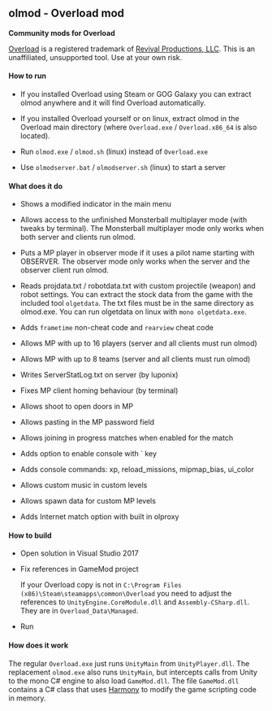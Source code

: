 ## olmod - Overload mod

**Community mods for Overload**

[Overload](https://playoverload.com) is a registered trademark of [Revival Productions, LLC](https://www.revivalprod.com).
This is an unaffiliated, unsupported tool. Use at your own risk.

#### How to run

- If you installed Overload using Steam or GOG Galaxy you can extract olmod
  anywhere and it will find Overload automatically.

- If you installed Overload yourself or on linux, extract olmod in the Overload main
  directory (where `Overload.exe` / `Overload.x86_64` is also located).
  
- Run `olmod.exe` / `olmod.sh` (linux) instead of `Overload.exe`

- Use `olmodserver.bat` / `olmodserver.sh` (linux) to start a server

#### What does it do

- Shows a modified indicator in the main menu

- Allows access to the unfinished Monsterball multiplayer mode (with tweaks
  by terminal).
  The Monsterball multiplayer mode only works when both server and clients run olmod.

- Puts a MP player in observer mode if it uses a pilot name starting with
  OBSERVER.
  The observer mode only works when the server and the observer client run olmod.

- Reads projdata.txt / robotdata.txt with custom projectile (weapon) and
  robot settings. You can extract the stock data from the game with the
  included tool `olgetdata`. The txt files must be in the same directory as
  olmod.exe. You can run olgetdata on linux with `mono olgetdata.exe`.

- Adds `frametime` non-cheat code and `rearview` cheat code

- Allows MP with up to 16 players (server and all clients must run olmod)

- Allows MP with up to 8 teams (server and all clients must run olmod)

- Writes ServerStatLog.txt on server (by luponix)

- Fixes MP client homing behaviour (by terminal)

- Allows shoot to open doors in MP

- Allows pasting in the MP password field

- Allows joining in progress matches when enabled for the match

- Adds option to enable console with ` key

- Adds console commands: xp, reload_missions, mipmap_bias, ui_color

- Allows custom music in custom levels

- Allows spawn data for custom MP levels

- Adds Internet match option with built in olproxy

#### How to build

- Open solution in Visual Studio 2017

- Fix references in GameMod project

  If your Overload copy is not in
  `C:\Program Files (x86)\Steam\steamapps\common\Overload` you need to
  adjust the references to `UnityEngine.CoreModule.dll` and
  `Assembly-CSharp.dll`.
  They are in `Overload_Data\Managed`.

- Run

#### How does it work

The regular `Overload.exe` just runs `UnityMain` from `UnityPlayer.dll`.
The replacement `olmod.exe` also runs `UnityMain`, but intercepts calls from Unity to the mono C# engine
to also load `GameMod.dll`. The file `GameMod.dll` contains a C# class that
uses [Harmony](https://github.com/pardeike/Harmony) to modify the game
scripting code in memory.
